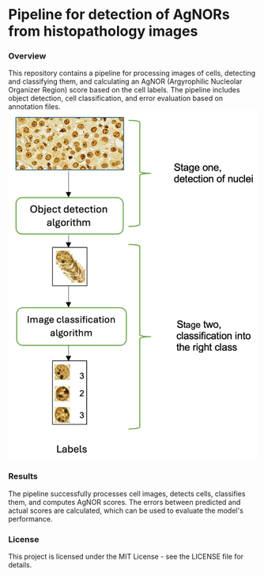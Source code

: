 #  Pipeline for detection of AgNORs from histopathology images

### Overview
This repository contains a pipeline for processing images of cells, detecting and classifying them, and calculating an AgNOR (Argyrophilic Nucleolar Organizer Region) score based on the cell labels. The pipeline includes object detection, cell classification, and error evaluation based on annotation files.
![](https://github.com/NataliaDolynska/cell_detection_and_classification/blob/main/img/figure_1.png)
###  Results
The pipeline successfully processes cell images, detects cells, classifies them, and computes AgNOR scores. The errors between predicted and actual scores are calculated, which can be used to evaluate the model's performance.

### License
This project is licensed under the MIT License - see the LICENSE file for details.  
